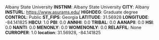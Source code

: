 
Albany State University
**INSTNM**: Albany State University 
**CITY**: Albany 
**INSTURL**: https://www.asurams.edu/ 
**HIGHDEG**: Graduate degree 
**CONTROL**: Public 
**ST_FIPS**: Georgia 
**LATITUDE**: 31.56928 
**LONGITUDE**: -84.141825 
**HBCU**: 1.0 
**PBI**: 0.0 
**ANNHI**: 0.0 
**TRIBAL**: 0.0 
**AANAPII**: 0.0 
**HSI**: 0.0 
**NANTI**: 0.0 
**MENONLY**: 0.0 
**WOMENONLY**: 0.0 
**RELAFFIL**: None 
**CURROPER**: 1.0 
**location**: 31.56928, -84.141825 